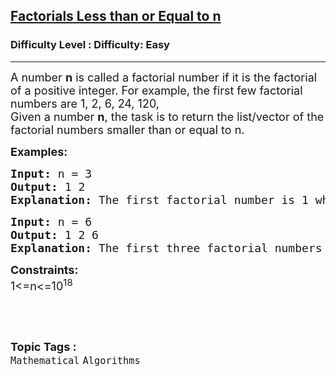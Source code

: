 <h2><a href="https://www.geeksforgeeks.org/problems/find-all-factorial-numbers-less-than-or-equal-to-n3548/0">Factorials Less than or Equal to n</a></h2><h3>Difficulty Level : Difficulty: Easy</h3><hr><div class="problems_problem_content__Xm_eO"><p><span style="font-size: 18px;">A number <strong>n</strong> is called a factorial number if it is the factorial of a positive integer. For example, the first few factorial numbers are 1, 2, 6, 24, 120,<br>Given a number <strong>n</strong>, the task is to return the list/vector of the factorial numbers smaller than or equal to n.</span></p>
<p><strong><span style="font-size: 18px;">Examples:</span></strong></p>
<pre><strong><span style="font-size: 18px;">Input: </span></strong><span style="font-size: 18px;">n = 3</span>
<strong><span style="font-size: 18px;">Output: </span></strong><span style="font-size: 18px;">1 2</span>
<strong><span style="font-size: 18px;">Explanation: </span></strong><span style="font-size: 18px;">The first factorial number is 1 which is less than equal to n. The second number is 2 which is less than equal to n,but the third factorial number is 6 which is greater than n. So we print only 1 and 2.</span></pre>
<pre><strong><span style="font-size: 18px;">Input: </span></strong><span style="font-size: 18px;">n = 6</span>
<strong><span style="font-size: 18px;">Output: </span></strong><span style="font-size: 18px;">1 2 6</span>
<strong><span style="font-size: 18px;">Explanation: </span></strong><span style="font-size: 18px;">The first three factorial numbers are less than equal to n but the fourth factorial number 24 is greater than n. So we print only first three factorial numbers.</span></pre>
<p><span style="font-size: 18px;"><strong>Constraints:</strong><br>1&lt;=n&lt;=10<sup>18</sup></span></p>
<p>&nbsp;</p></div><br><p><span style=font-size:18px><strong>Topic Tags : </strong><br><code>Mathematical</code>&nbsp;<code>Algorithms</code>&nbsp;